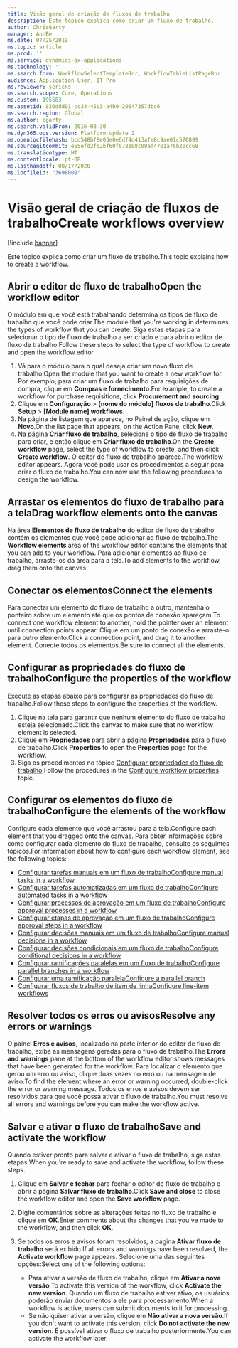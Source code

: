 ```yaml
---
title: Visão geral de criação de fluxos de trabalho
description: Este tópico explica como criar um fluxo de trabalho.
author: ChrisGarty
manager: AnnBe
ms.date: 07/25/2019
ms.topic: article
ms.prod: ''
ms.service: dynamics-ax-applications
ms.technology: ''
ms.search.form: WorkflowSelectTemplateRnr, WorkflowTableListPageRnr
audience: Application User, IT Pro
ms.reviewer: sericks
ms.search.scope: Core, Operations
ms.custom: 195583
ms.assetid: 836ddd01-cc34-45c3-a4b0-20647357dbc6
ms.search.region: Global
ms.author: cgarty
ms.search.validFrom: 2016-08-30
ms.dyn365.ops.version: Platform update 2
ms.openlocfilehash: bcd548bf8e03e0e6df4d413afe8c9ae01c570899
ms.sourcegitcommit: e55efd2f62bf60f678108c09ad4701a76b20cc68
ms.translationtype: HT
ms.contentlocale: pt-BR
ms.lasthandoff: 08/17/2020
ms.locfileid: "3698009"
---
```

# <a name="create-workflows-overview"></a><span data-ttu-id="93f9d-103">Visão geral de criação de fluxos de trabalho</span><span class="sxs-lookup"><span data-stu-id="93f9d-103">Create workflows overview</span></span>

[!include [banner](../includes/banner.md)]

<span data-ttu-id="93f9d-104">Este tópico explica como criar um fluxo de trabalho.</span><span class="sxs-lookup"><span data-stu-id="93f9d-104">This topic explains how to create a workflow.</span></span>

## <a name="open-the-workflow-editor"></a><span data-ttu-id="93f9d-105">Abrir o editor de fluxo de trabalho</span><span class="sxs-lookup"><span data-stu-id="93f9d-105">Open the workflow editor</span></span>

<span data-ttu-id="93f9d-106">O módulo em que você está trabalhando determina os tipos de fluxo de trabalho que você pode criar.</span><span class="sxs-lookup"><span data-stu-id="93f9d-106">The module that you're working in determines the types of workflow that you can create.</span></span> <span data-ttu-id="93f9d-107">Siga estas etapas para selecionar o tipo de fluxo de trabalho a ser criado e para abrir o editor de fluxo de trabalho.</span><span class="sxs-lookup"><span data-stu-id="93f9d-107">Follow these steps to select the type of workflow to create and open the workflow editor.</span></span>

1. <span data-ttu-id="93f9d-108">Vá para o módulo para o qual deseja criar um novo fluxo de trabalho.</span><span class="sxs-lookup"><span data-stu-id="93f9d-108">Open the module that you want to create a new workflow for.</span></span> <span data-ttu-id="93f9d-109">Por exemplo, para criar um fluxo de trabalho para requisições de compra, clique em **Compras e fornecimento**.</span><span class="sxs-lookup"><span data-stu-id="93f9d-109">For example, to create a workflow for purchase requisitions, click **Procurement and sourcing**.</span></span>
2. <span data-ttu-id="93f9d-110">Clique em **Configuração** &gt; **\[nome do módulo\] fluxos de trabalho**.</span><span class="sxs-lookup"><span data-stu-id="93f9d-110">Click **Setup** &gt; **\[Module name\] workflows**.</span></span>
3. <span data-ttu-id="93f9d-111">Na página de listagem que aparece, no Painel de ação, clique em **Novo**.</span><span class="sxs-lookup"><span data-stu-id="93f9d-111">On the list page that appears, on the Action Pane, click **New**.</span></span>
4. <span data-ttu-id="93f9d-112">Na página **Criar fluxo de trabalho**, selecione o tipo de fluxo de trabalho para criar, e então clique em **Criar fluxo de trabalho**.</span><span class="sxs-lookup"><span data-stu-id="93f9d-112">On the **Create workflow** page, select the type of workflow to create, and then click **Create workflow**.</span></span> <span data-ttu-id="93f9d-113">O editor de fluxo de trabalho aparece.</span><span class="sxs-lookup"><span data-stu-id="93f9d-113">The workflow editor appears.</span></span> <span data-ttu-id="93f9d-114">Agora você pode usar os procedimentos a seguir para criar o fluxo de trabalho.</span><span class="sxs-lookup"><span data-stu-id="93f9d-114">You can now use the following procedures to design the workflow.</span></span>

## <a name="drag-workflow-elements-onto-the-canvas"></a><span data-ttu-id="93f9d-115">Arrastar os elementos do fluxo de trabalho para a tela</span><span class="sxs-lookup"><span data-stu-id="93f9d-115">Drag workflow elements onto the canvas</span></span>

<span data-ttu-id="93f9d-116">Na área **Elementos de fluxo de trabalho** do editor de fluxo de trabalho contém os elementos que você pode adicionar ao fluxo de trabalho.</span><span class="sxs-lookup"><span data-stu-id="93f9d-116">The **Workflow elements** area of the workflow editor contains the elements that you can add to your workflow.</span></span> <span data-ttu-id="93f9d-117">Para adicionar elementos ao fluxo de trabalho, arraste-os da área para a tela.</span><span class="sxs-lookup"><span data-stu-id="93f9d-117">To add elements to the workflow, drag them onto the canvas.</span></span>

## <a name="connect-the-elements"></a><span data-ttu-id="93f9d-118">Conectar os elementos</span><span class="sxs-lookup"><span data-stu-id="93f9d-118">Connect the elements</span></span>

<span data-ttu-id="93f9d-119">Para conectar um elemento do fluxo de trabalho a outro, mantenha o ponteiro sobre um elemento até que os pontos de conexão apareçam.</span><span class="sxs-lookup"><span data-stu-id="93f9d-119">To connect one workflow element to another, hold the pointer over an element until connection points appear.</span></span> <span data-ttu-id="93f9d-120">Clique em um ponto de conexão e arraste-o para outro elemento.</span><span class="sxs-lookup"><span data-stu-id="93f9d-120">Click a connection point, and drag it to another element.</span></span> <span data-ttu-id="93f9d-121">Conecte todos os elementos.</span><span class="sxs-lookup"><span data-stu-id="93f9d-121">Be sure to connect all the elements.</span></span>

## <a name="configure-the-properties-of-the-workflow"></a><span data-ttu-id="93f9d-122">Configurar as propriedades do fluxo de trabalho</span><span class="sxs-lookup"><span data-stu-id="93f9d-122">Configure the properties of the workflow</span></span>

<span data-ttu-id="93f9d-123">Execute as etapas abaixo para configurar as propriedades do fluxo de trabalho.</span><span class="sxs-lookup"><span data-stu-id="93f9d-123">Follow these steps to configure the properties of the workflow.</span></span>

1. <span data-ttu-id="93f9d-124">Clique na tela para garantir que nenhum elemento do fluxo de trabalho esteja selecionado.</span><span class="sxs-lookup"><span data-stu-id="93f9d-124">Click the canvas to make sure that no workflow element is selected.</span></span>
2. <span data-ttu-id="93f9d-125">Clique em **Propriedades** para abrir a página **Propriedades** para o fluxo de trabalho.</span><span class="sxs-lookup"><span data-stu-id="93f9d-125">Click **Properties** to open the **Properties** page for the workflow.</span></span>
3. <span data-ttu-id="93f9d-126">Siga os procedimentos no tópico [Configurar propriedades do fluxo de trabalho](configure-workflow-properties.md).</span><span class="sxs-lookup"><span data-stu-id="93f9d-126">Follow the procedures in the [Configure workflow properties](configure-workflow-properties.md) topic.</span></span>

## <a name="configure-the-elements-of-the-workflow"></a><span data-ttu-id="93f9d-127">Configurar os elementos do fluxo de trabalho</span><span class="sxs-lookup"><span data-stu-id="93f9d-127">Configure the elements of the workflow</span></span>

<span data-ttu-id="93f9d-128">Configure cada elemento que você arrastou para a tela.</span><span class="sxs-lookup"><span data-stu-id="93f9d-128">Configure each element that you dragged onto the canvas.</span></span> <span data-ttu-id="93f9d-129">Para obter informações sobre como configurar cada elemento do fluxo de trabalho, consulte os seguintes tópicos.</span><span class="sxs-lookup"><span data-stu-id="93f9d-129">For information about how to configure each workflow element, see the following topics:</span></span>

- [<span data-ttu-id="93f9d-130">Configurar tarefas manuais em um fluxo de trabalho</span><span class="sxs-lookup"><span data-stu-id="93f9d-130">Configure manual tasks in a workflow</span></span>](configure-manual-task-workflow.md)
- [<span data-ttu-id="93f9d-131">Configurar tarefas automatizadas em um fluxo de trabalho</span><span class="sxs-lookup"><span data-stu-id="93f9d-131">Configure automated tasks in a workflow</span></span>](configure-automated-task-workflow.md)
- [<span data-ttu-id="93f9d-132">Configurar processos de aprovação em um fluxo de trabalho</span><span class="sxs-lookup"><span data-stu-id="93f9d-132">Configure approval processes in a workflow</span></span>](configure-approval-process-workflow.md)
- [<span data-ttu-id="93f9d-133">Configurar etapas de aprovação em um fluxo de trabalho</span><span class="sxs-lookup"><span data-stu-id="93f9d-133">Configure approval steps in a workflow</span></span>](configure-approval-step-workflow.md)
- [<span data-ttu-id="93f9d-134">Configurar decisões manuais em um fluxo de trabalho</span><span class="sxs-lookup"><span data-stu-id="93f9d-134">Configure manual decisions in a workflow</span></span>](configure-manual-decision-workflow.md)
- [<span data-ttu-id="93f9d-135">Configurar decisões condicionais em um fluxo de trabalho</span><span class="sxs-lookup"><span data-stu-id="93f9d-135">Configure conditional decisions in a workflow</span></span>](configure-conditional-decision-workflow.md)
- [<span data-ttu-id="93f9d-136">Configurar ramificações paralelas em um fluxo de trabalho</span><span class="sxs-lookup"><span data-stu-id="93f9d-136">Configure parallel branches in a workflow</span></span>](configure-parallel-activity-workflow.md)
- [<span data-ttu-id="93f9d-137">Configurar uma ramificação paralela</span><span class="sxs-lookup"><span data-stu-id="93f9d-137">Configure a parallel branch</span></span>](configure-parallel-branch-workflow.md)
- [<span data-ttu-id="93f9d-138">Configurar fluxos de trabalho de item de linha</span><span class="sxs-lookup"><span data-stu-id="93f9d-138">Configure line-item workflows</span></span>](configure-line-item-workflow.md)

## <a name="resolve-any-errors-or-warnings"></a><span data-ttu-id="93f9d-139">Resolver todos os erros ou avisos</span><span class="sxs-lookup"><span data-stu-id="93f9d-139">Resolve any errors or warnings</span></span>

<span data-ttu-id="93f9d-140">O painel **Erros e avisos**, localizado na parte inferior do editor de fluxo de trabalho, exibe as mensagens geradas para o fluxo de trabalho.</span><span class="sxs-lookup"><span data-stu-id="93f9d-140">The **Errors and warnings** pane at the bottom of the workflow editor shows messages that have been generated for the workflow.</span></span> <span data-ttu-id="93f9d-141">Para localizar o elemento que gerou um erro ou aviso, clique duas vezes no erro ou na mensagem de aviso.</span><span class="sxs-lookup"><span data-stu-id="93f9d-141">To find the element where an error or warning occurred, double-click the error or warning message.</span></span> <span data-ttu-id="93f9d-142">Todos os erros e avisos devem ser resolvidos para que você possa ativar o fluxo de trabalho.</span><span class="sxs-lookup"><span data-stu-id="93f9d-142">You must resolve all errors and warnings before you can make the workflow active.</span></span>

## <a name="save-and-activate-the-workflow"></a><span data-ttu-id="93f9d-143">Salvar e ativar o fluxo de trabalho</span><span class="sxs-lookup"><span data-stu-id="93f9d-143">Save and activate the workflow</span></span>

<span data-ttu-id="93f9d-144">Quando estiver pronto para salvar e ativar o fluxo de trabalho, siga estas etapas.</span><span class="sxs-lookup"><span data-stu-id="93f9d-144">When you're ready to save and activate the workflow, follow these steps.</span></span>

1. <span data-ttu-id="93f9d-145">Clique em **Salvar e fechar** para fechar o editor de fluxo de trabalho e abrir a página **Salvar fluxo de trabalho**.</span><span class="sxs-lookup"><span data-stu-id="93f9d-145">Click **Save and close** to close the workflow editor and open the **Save workflow** page.</span></span>
2. <span data-ttu-id="93f9d-146">Digite comentários sobre as alterações feitas no fluxo de trabalho e clique em **OK**.</span><span class="sxs-lookup"><span data-stu-id="93f9d-146">Enter comments about the changes that you've made to the workflow, and then click **OK**.</span></span>
3. <span data-ttu-id="93f9d-147">Se todos os erros e avisos foram resolvidos, a página **Ativar fluxo de trabalho** será exibido.</span><span class="sxs-lookup"><span data-stu-id="93f9d-147">If all errors and warnings have been resolved, the **Activate workflow** page appears.</span></span> <span data-ttu-id="93f9d-148">Selecione uma das seguintes opções:</span><span class="sxs-lookup"><span data-stu-id="93f9d-148">Select one of the following options:</span></span>

    - <span data-ttu-id="93f9d-149">Para ativar a versão de fluxo de trabalho, clique em **Ativar a nova versão**.</span><span class="sxs-lookup"><span data-stu-id="93f9d-149">To activate this version of the workflow, click **Activate the new version**.</span></span> <span data-ttu-id="93f9d-150">Quando um fluxo de trabalho estiver ativo, os usuários poderão enviar documentos a ele para processamento.</span><span class="sxs-lookup"><span data-stu-id="93f9d-150">When a workflow is active, users can submit documents to it for processing.</span></span>
    - <span data-ttu-id="93f9d-151">Se não quiser ativar a versão, clique em **Não ativar a nova versão**.</span><span class="sxs-lookup"><span data-stu-id="93f9d-151">If you don't want to activate this version, click **Do not activate the new version**.</span></span> <span data-ttu-id="93f9d-152">É possível ativar o fluxo de trabalho posteriormente.</span><span class="sxs-lookup"><span data-stu-id="93f9d-152">You can activate the workflow later.</span></span>
